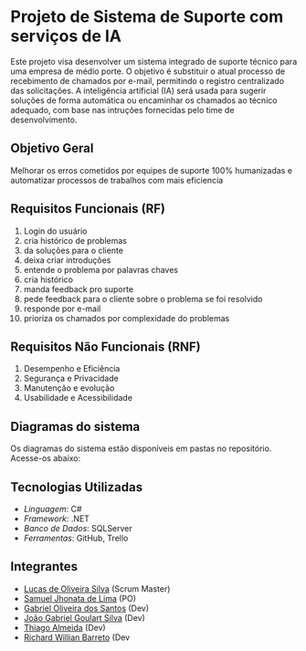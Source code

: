 # Projeto de Sistema de Suporte com serviços de IA

Este projeto visa desenvolver um sistema integrado de suporte técnico para uma empresa de médio porte. O objetivo é substituir o atual processo de recebimento de chamados por e-mail, permitindo o registro centralizado das solicitações. A inteligência artificial (IA) será usada para sugerir soluções de forma automática ou encaminhar os chamados ao técnico adequado, com base nas intruções fornecidas pelo time de desenvolvimento.

## Objetivo Geral

Melhorar os erros cometidos por equipes de suporte 100% humanizadas e automatizar processos de trabalhos com mais eficiencia


## Requisitos Funcionais (RF)


1. Login do usuário 
2. cria histórico de problemas 
3. da soluções para o cliente 
4. deixa criar introduções 
5. entende o problema por palavras chaves 
6. cria histórico 
7. manda feedback pro suporte 
8. pede feedback para o cliente sobre o problema se foi resolvido 
9. responde por e-mail 
10. prioriza os chamados por complexidade do problemas 

## Requisitos Não Funcionais (RNF)

1. Desempenho e Eficiência
2. Segurança e Privacidade
3. Manutenção e evolução
4. Usabilidade e Acessibilidade

## Diagramas do sistema 

Os diagramas do sistema estão disponíveis em pastas no repositório. Acesse-os abaixo:


## Tecnologias Utilizadas

- *Linguagem*: C#
- *Framework*: .NET
- *Banco de Dados*: SQLServer
- *Ferramentas*: GitHub, Trello 


## Integrantes

- [Lucas de Oliveira Silva](https://github.com/Kript0-Web) (Scrum Master)
- [Samuel Jhonata de Lima](https://github.com/SamuJL) (PO)
- [Gabriel Oliveira dos Santos](https://github.com/gabrielods14) (Dev)
- [João Gabriel Goulart Silva](https://github.com/Goulart06) (Dev)
- [Thiago Almeida](https://github.com/Thiagoalmeida74) (Dev)
- [Richard Willian Barreto](https://github.com/RichardZl123) (Dev
